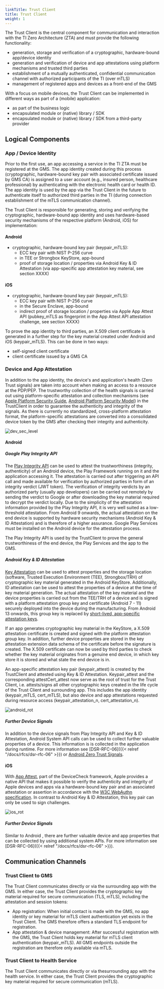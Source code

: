 ```yaml
---
linkTitle: Trust Client
title: Trust Client
weight: 1
---
```


The Trust Client is the central component for communication and interaction with the TI Zero Architecture (ZTA) and must provide the following functionality:
* generation, storage and verification of a cryptographic, hardware-bound app/device identity
* generation and verification of device and app attestations using platform mechanisms and trusted third parties
* establishment of a mutually authenticated, confidential communication channel with authorized participants of the TI (over mTLS)
* management of registered apps and devices as a front-end of the GMS

With a focus on mobile devices, the Trust Client can be implemented in different ways as part of a (mobile) application:
* as part of the business logic
* encapsulated module or (native) library / SDK
* encapsulated module or (native) library / SDK from a third-party provider

## Logical Components
### App / Device Identity
Prior to the first use, an app accessing a service in the TI ZTA must be registered at the GMS. The app identity created during this process (cryptographic, hardware-bound key pair with associated certificate issued by GMS CA) is assigned to a user account (e.g., insured person, healthcare professional) by authenticating with the electronic health card or health ID. The app identity is used by the app via the Trust Client in the future to authenticate itself to authorized third parties in the TI (during connection establishment of the mTLS communication channel).

The Trust Client is responsible for generating, storing and verifying the cryptographic, hardware-bound app identity and uses hardware-based security mechanisms of the respective platform (Android, iOS) for implementation:

#### Android 
* cryptographic, hardware-bound key pair (keypair_mTLS): 
    * ECC key pair with NIST P-256 curve
    * in TEE or Strongbox KeyStore, app-bound
    * proof of storage location / properties via Android Key & ID Attestation (via app-specific app attestation key material, see section XXXX)

#### iOS
* cryptographic, hardware-bound key pair (keypair_mTLS): 
    * ECC key pair with NIST P-256 curve
    * in the Secure Enclave, app-bound
    * indirect proof of storage location / properties via Apple App Attest API (pubkey_mTLS as fingerprint in the App Attest API attestation challenge, see section XXXX)

To prove the app identity to third parties, an X.509 client certificate is generated in a further step for the key material created under Android and iOS (keypair_mTLS). This can be done in two ways:
* self-signed client certificate
* client certificate issued by a GMS CA

### Device and App Attestation
In addition to the app identity, the device's and application's health (Zero Trust signals) are taken into account when making an  access to a resource at the PDP/PEP. The trustworthy collection of the health signals is carried out using platform-specific attestation and collection mechanisms (see [Apple Platform Security Guide](https://help.apple.com/pdf/security/en_US/apple-platform-security-guide.pdf), [Android Platform Security Model](https://dl.acm.org/doi/pdf/10.1145/3448609)) in the TrustClient in order to guarantee the authenticity and integrity of the signals. As there is currently no standardized, cross-platform attestation format, the platform-specific attestations are converted into a consolidated device token by the GMS after checking their integrity and authenticity.

![dev_sec_level](device_token.png)

#### Android

##### Google Play Integrity API
The [Play Integrity API](https://developer.android.com/google/play/integrity/verdict) can be used to attest the trustworthiness (integrity, authenticity) of an Android device, the Play Framework running on it and the application accessing it. The attestation is carried out after triggering an API call and made available for verification by authorized parties in form of an integrity verdict (JWT token). The verification of integrity verdicts by an authorized party (usually app developers) can be carried out remotely by sending the verdict to Google or after downloading the key material required to decrypt the verdict locally. Due to the simplicity of the attestation information provided by the Play Integrity API, it is very well suited as a low-threshold attestation. From Android 9 onwards, the actual attestation on the end device is supported by hardware security mechanisms (Android Key & ID Attestation) and is therefore of a higher assurance. Google Play Services must be installed on the Android device for the attestation process.

The Play Integrity API is used by the TrustClient to prove the general trustworthiness of the end device, the Play Services and the app to the GMS.

##### Android Key & ID Attestation
[Key Attestation](https://developer.android.com/privacy-and-security/security-key-attestation) can be used to attest properties and the storage location (software, Trusted Execution Environment (TEE), Strongbox/TRH) of cryptographic key material generated in the Android KeyStore. Additionally, ID attestation can  be used to attest the properties of a device at the time of key material generation. The actual attestation of the key material and the device properties is carried out from the TEE/TRH of a device and is signed with a platform attestation group key and certificate (Android 7 - 11) securely deployed into the device during the manufacturing. From Android 13 onwards, this group key is replaced by [short-lived, app-specific attestation keys](https://android-developers.googleblog.com/2022/03/upgrading-android-attestation-remote.html).

If an app generates cryptographic key material in the KeyStore, a X.509 attestation certificate is created and signed with the platform attestation group key. In addition, further device properties are stored in the key attestation extension data schema of the certificate before the signature is created. The X.509 certificate can now be used by third parties to check whether the key material originates from a genuine end device, in which key store it is stored and what state the end device is in.

An app-specific attestation key pair (keypair_attest) is created by the TrustClient and attested using Key & ID Attestation. Keypair_attest and the corresponding attestCert_attest now serve as the root of trust for the Trust Client, i.e. attests/signs all other cryptographic keys created in the life cycle of the Trust Client and surrounding app. This includes the app identity (keypair_mTLS, cert_mTLS), but also device and app attestations requested during resource access (keypair_attestation_n, cert_attestation_n).

![android_rot](device_root_of_trust.png)

##### Further Device Signals
In addition to the device signals from Play Integrity API and Key & ID Attestation, Android System API calls can be used to collect further valuable properties of a device. This information is is collected in the application during runtime. For more information see [DSR-RFC-06]({{< relref "/docs/rfcs/dsr-rfc-06" >}}) or [Android Zero Trust Signals](https://developers.google.com/android/work/zero-trust-signals).

#### iOS
With [App Attest](https://developer.apple.com/documentation/devicecheck/establishing_your_app_s_integrity), part of the DeviceCheck framework, Apple provides a native API that makes it possible to verify the authenticity and integrity of Apple devices and apps via a hardware-bound key pair and an associated attestation or assertion in accordance with the [W3C WebAuthn specification](https://www.w3.org/TR/webauthn/). In contrast to Android Key & ID Attestation, this key pair can only be used to sign challenges.

![ios_rot](apple_app_attest_key_hierachy.png)

##### Further Device Signals
Similar to Android , there are further valuable device and app properties that can be collected by using additional system APIs. For more information see [DSR-RFC-06]({{< relref "/docs/rfcs/dsr-rfc-06" >}}).

## Communication Channels

### Trust Client to GMS
The Trust Client communicates directly or via the surrounding app with the GMS. In either case, the Trust Client provides the cryptographic key material required for secure communication (TLS, mTLS), including the attestation and session tokens:
* App registration: When initial contact is made with the GMS, no app identity or key material for mTLS client authentication yet exists in the Trust Client. The GMS therefore offers a standard TLS endpoint for registration.
* App attestation & device management: After successful registration with the GMS, the Trust Client holds key material for mTLS client authentication (keypair_mTLS). All GMS endpoints outside the registration are therefore only available via mTLS.
### Trust Client to Health Service
The Trust Client communicates directly or via thesurrounding app with the health service. In either case, the Trust Client provides the cryptographic key material required for secure communication (mTLS).
